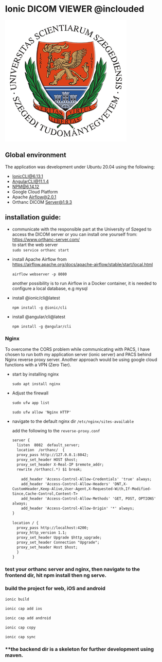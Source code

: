 # Ionic DICOM VIEWER @inclouded

![](./uszeged.png)

## Global environment
The application was development under Ubuntu 20.04 using the following:
* IonicCLI@6.13.1
* AngularCLI@11.1.4
* NPM@6.14.12
* Google Cloud Platform
* Apache Airflow@2.0.1
* Orthanc DICOM Server@1.9.3

## installation guide:
* communicate with the responsible part at the University of Szeged to access the DICOM server 
or you can install one yourself from: https://www.orthanc-server.com/  
  to start the web server  
  `sudo service orthanc start`
  

* install Apache Airflow from  
  https://airflow.apache.org/docs/apache-airflow/stable/start/local.html
  
  `airflow webserver -p 8080 `

  another possibility is to run Airflow in a Docker container, it is needed to configure a local database, e.g mysql


* install @ionic/cli@latest

  `npm install -g @ionic/cli`


* install @angular/cli@latest
  
  `npm install -g @angular/cli`

### Nginx
To overcome the CORS problem while communicating with PACS, I have chosen to run both my application server (ionic server) and PACS behind Nginx reverse proxy server.
Another approach would be using google cloud functions with a VPN (Zero Tier).

* start by installing nginx

  `sudo apt install nginx`

* Adjust the firewall
  
  `sudo ufw app list`
  
  `sudo ufw allow 'Nginx HTTP'`
* navigate to the default nginx dir `/etc/nginx/sites-available`

  add the following to the `reverse-proxy.conf`
  ```
  server {
    listen  8082  default_server;
    location  /orthanc/  {
    proxy_pass http://127.0.0.1:8042;
    proxy_set_header HOST $host;
    proxy_set_header X-Real-IP $remote_addr;
    rewrite /orthanc(.*) $1 break;

      add_header 'Access-Control-Allow-Credentials' 'true' always;
      add_header 'Access-Control-Allow-Headers' 'DNT,X-CustomHeader,Keep-Alive,User-Agent,X-Requested-With,If-Modified-Since,Cache-Control,Content-T>
      add_header 'Access-Control-Allow-Methods' 'GET, POST, OPTIONS' always;
      add_header 'Access-Control-Allow-Origin' '*' always;
  }

  location / {
    proxy_pass http://localhost:4200;
    proxy_http_version 1.1;
    proxy_set_header Upgrade $http_upgrade;
    proxy_set_header Connection "Upgrade";
    proxy_set_header Host $host;
    }
  }
  ```
### test your orthanc server and nginx, then navigate to the frontend dir, hit npm install then ng serve.

### build the project for web, iOS and android

`ionic build`

`ionic cap add ios`

`ionic cap add android`

`ionic cap copy`

`ionic cap sync`

### **the backend dir is a skeleton for further development using maven.
